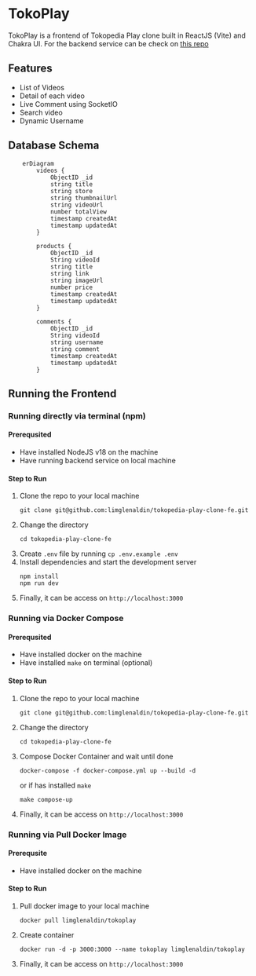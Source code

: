 # TokoPlay

TokoPlay is a frontend of Tokopedia Play clone built in ReactJS (Vite) and Chakra UI. For the backend service can be check on [this repo](https://github.com/limglenaldin/tokopedia-play-clone)

## Features
- List of Videos
- Detail of each video
- Live Comment using SocketIO
- Search video
- Dynamic Username

## Database Schema

```mermaid
    erDiagram
        videos {
            ObjectID _id
            string title
            string store
            string thumbnailUrl
            string videoUrl
            number totalView
            timestamp createdAt
            timestamp updatedAt
        }

        products {
            ObjectID _id
            String videoId
            string title
            string link
            string imageUrl
            number price
            timestamp createdAt
            timestamp updatedAt
        }

        comments {
            ObjectID _id
            String videoId
            string username
            string comment
            timestamp createdAt
            timestamp updatedAt
        }
```



## Running the Frontend

### Running directly via terminal (npm)

#### Prerequsited
- Have installed NodeJS v18 on the machine
- Have running backend service on local machine

#### Step to Run
1. Clone the repo to your local machine
   ```
   git clone git@github.com:limglenaldin/tokopedia-play-clone-fe.git
   ```
2. Change the directory
   ```
   cd tokopedia-play-clone-fe
   ```
4. Create `.env` file by running `cp .env.example .env`
5. Install dependencies and start the development server
   ```
   npm install
   npm run dev
   ```
6. Finally, it can be access on `http://localhost:3000`

### Running via Docker Compose

#### Prerequsited
- Have installed docker on the machine
- Have installed `make` on terminal (optional)

#### Step to Run
1. Clone the repo to your local machine
   ```
   git clone git@github.com:limglenaldin/tokopedia-play-clone-fe.git
   ```
2. Change the directory
   ```
   cd tokopedia-play-clone-fe
   ```
3. Compose Docker Container and wait until done
   ```
   docker-compose -f docker-compose.yml up --build -d
   ```
   or if has installed `make`
   ```
   make compose-up
   ```
4. Finally, it can be access on `http://localhost:3000`

### Running via Pull Docker Image

#### Prerequsite
- Have installed docker on the machine

#### Step to Run
1. Pull docker image to your local machine
   ```
   docker pull limglenaldin/tokoplay
   ```
2. Create container
   ```
   docker run -d -p 3000:3000 --name tokoplay limglenaldin/tokoplay
   ```
3. Finally, it can be access on `http://localhost:3000`